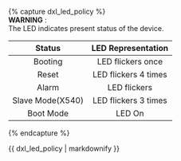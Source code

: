 {% capture dxl_led_policy %}  
**WARNING** :  
The LED indicates present status of the device.

|      Status      |  LED Representation  |
|:----------------:|:--------------------:|
|     Booting      |  LED flickers once   |
|      Reset       | LED flickers 4 times |
|      Alarm       |     LED flickers     |
| Slave Mode(X540) | LED flickers 3 times |
|    Boot Mode     |        LED On        |

{% endcapture %}
<div class="notice--warning">{{ dxl_led_policy | markdownify }}</div>
